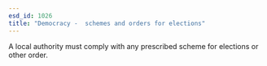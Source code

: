 ```yaml
---
esd_id: 1026
title: "Democracy -  schemes and orders for elections"
---
```


A local authority must comply with any prescribed scheme for elections or other order.

